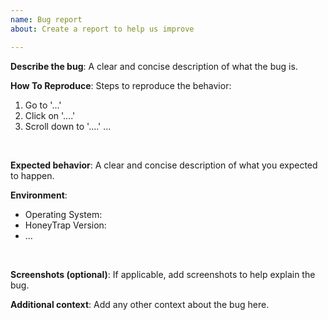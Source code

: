 ```yaml
---
name: Bug report
about: Create a report to help us improve

---
```


<!-- This form is for bug reports only.

+ If you want to ask for help or if you have a question, please use this form: 

https://github.com/IllIlIlIlI/h/issues/new?template=question.md


+ If you want to request a feature or suggest an idea, please use this form: 

https://github.com/IllIlIlIlI/h/issues/new?template=feature.md

-->

**Describe the bug**:
A clear and concise description of what the bug is.
<br>

**How To Reproduce**:
Steps to reproduce the behavior:
1. Go to '...'
2. Click on '....'
3. Scroll down to '....'
...
<br>

**Expected behavior**:
A clear and concise description of what you expected to happen.
<br>

**Environment**:
 - Operating System: 
 - HoneyTrap Version:
 - ...
<br>

**Screenshots (optional)**:
If applicable, add screenshots to help explain the bug.
<br>

**Additional context**:
Add any other context about the bug here.
